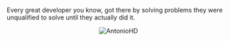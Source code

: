 Every great developer you know, got there by solving problems they were unqualified to solve until they actually did it.
<p align="center"> <img src="https://komarev.com/ghpvc/?username=AntonioHD&label=Profile%20views&color=0e75b6&style=flat" alt="AntonioHD" /> </p>

